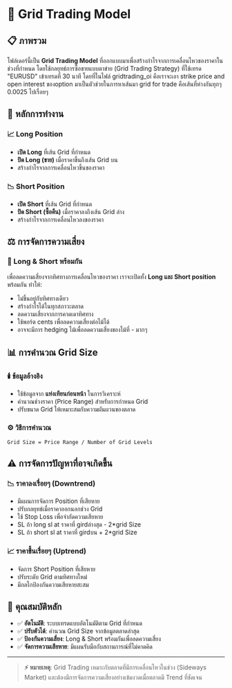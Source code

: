 # 🚀 Grid Trading Model

## 📋 ภาพรวม

โฟล์เดอร์นี้เป็น **Grid Trading Model** ที่ออกแบบมาเพื่อสร้างกำไรจากการเคลื่อนไหวของราคาในช่วงที่กำหนด โดยใช้กลยุทธ์การซื้อขายแบบตาข่าย (Grid Trading Strategy) ที่ใช้เทรด "EURUSD" เข้าเทรดที่ 30 นาที  โดยที่ในไฟล์ gridtrading_oi คือเราจะเอา strike price and open interest ของoption มาเป็นตัวช่วยในการหาเส้นมา grid for trade คือเส้นที่ห่างกันทุกๆ 0.0025 ไปเรื่อยๆ 

## 🎯 หลักการทำงาน

### 📈 Long Position
- **เปิด Long** ที่เส้น Grid ที่กำหนด
- **ปิด Long (ขาย)** เมื่อราคาขึ้นถึงเส้น Grid บน
- สร้างกำไรจากการเคลื่อนไหวขึ้นของราคา

### 📉 Short Position  
- **เปิด Short** ที่เส้น Grid ที่กำหนด
- **ปิด Short (ซื้อคืน)** เมื่อราคาลงถึงเส้น Grid ล่าง
- สร้างกำไรจากการเคลื่อนไหวลงของราคา

## ⚖️ การจัดการความเสี่ยง

### 🔄 Long & Short พร้อมกัน
เพื่อลดความเสี่ยงจากทิศทางการเคลื่อนไหวของราคา เราจะเปิดทั้ง **Long และ Short position** พร้อมกัน ทำให้:
- ไม่ขึ้นอยู่กับทิศทางเดียว
- สร้างกำไรได้ในทุกสภาวะตลาด
- ลดความเสี่ยงจากการคาดเดาทิศทาง
- ใช้พอร์ต cents เพื่อลดความเสี่ยงต่อไม้ได้
- อาจจะมีการ hedging ไม้เพื่อลดความเสี่ยงของไม้ที่ - มากๆ

## 📊 การคำนวณ Grid Size

### 🕯️ ข้อมูลอ้างอิง
- ใช้ข้อมูลจาก **แท่งเทียนก่อนหน้า** ในการวิเคราะห์
- คำนวณช่วงราคา (Price Range) สำหรับการกำหนด Grid
- ปรับขนาด Grid ให้เหมาะสมกับความผันผวนของตลาด

### ⚙️ วิธีการคำนวณ
```
Grid Size = Price Range / Number of Grid Levels
```

## ⚠️ การจัดการปัญหาที่อาจเกิดขึ้น

### 📉 ราคาลงเรื่อยๆ (Downtrend)
- มีแผนการจัดการ Position ที่เสียหาย
- ปรับกลยุทธ์เมื่อราคาออกนอกช่วง Grid
- ใช้ Stop Loss เพื่อจำกัดความเสียหาย 
- SL ถ้า long sl at ราคาที่ girdล่างสุด - 2*grid Size
- SL ถ้า short sl at ราคาที่ girdบน + 2*grid Size

### 📈 ราคาขึ้นเรื่อยๆ (Uptrend) 
- จัดการ Short Position ที่เสียหาย
- ปรับระดับ Grid ตามทิศทางใหม่
- มีกลไกป้องกันความเสียหายสะสม

## 🔧 คุณสมบัติหลัก

- ✅ **อัตโนมัติ**: ระบบเทรดแบบอัตโนมัติตาม Grid ที่กำหนด
- ✅ **ปรับตัวได้**: คำนวณ Grid Size จากข้อมูลตลาดล่าสุด  
- ✅ **ป้องกันความเสี่ยง**: Long & Short พร้อมกันเพื่อลดความเสี่ยง
- ✅ **จัดการความเสียหาย**: มีแผนรับมือกับสถานการณ์ที่ไม่คาดคิด


---

> **⚡ หมายเหตุ**: Grid Trading เหมาะกับตลาดที่มีการเคลื่อนไหวในช่วง (Sideways Market) และต้องมีการจัดการความเสี่ยงอย่างเข้มงวดเมื่อตลาดมี Trend ที่ชัดเจน